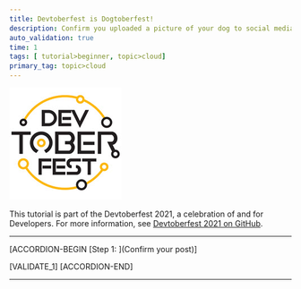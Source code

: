 ```yaml
---
title: Devtoberfest is Dogtoberfest!
description: Confirm you uploaded a picture of your dog to social media for Dogtoberfest.
auto_validation: true
time: 1
tags: [ tutorial>beginner, topic>cloud]
primary_tag: topic>cloud
---
```


![Devtoberfest](Devtoberfest.jpg)

This tutorial is part of the Devtoberfest 2021, a celebration of and for Developers. For more information, see [Devtoberfest 2021 on GitHub](https://github.com/SAP-samples/devtoberfest-2021).

---

[ACCORDION-BEGIN [Step 1: ](Confirm your post)]



[VALIDATE_1]
[ACCORDION-END]

---
